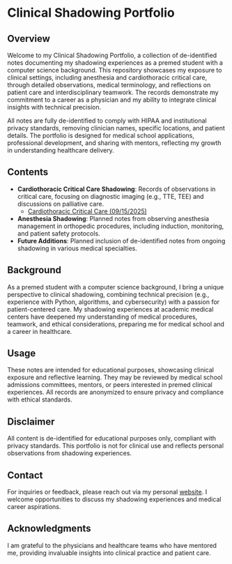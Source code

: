 # Clinical Shadowing Portfolio

## Overview
Welcome to my Clinical Shadowing Portfolio, a collection of de-identified notes documenting my shadowing experiences as a premed student with a computer science background. This repository showcases my exposure to clinical settings, including anesthesia and cardiothoracic critical care, through detailed observations, medical terminology, and reflections on patient care and interdisciplinary teamwork. The records demonstrate my commitment to a career as a physician and my ability to integrate clinical insights with technical precision.

All notes are fully de-identified to comply with HIPAA and institutional privacy standards, removing clinician names, specific locations, and patient details. The portfolio is designed for medical school applications, professional development, and sharing with mentors, reflecting my growth in understanding healthcare delivery.

## Contents
- **Cardiothoracic Critical Care Shadowing**: Records of observations in critical care, focusing on diagnostic imaging (e.g., TTE, TEE) and discussions on palliative care.
  - [Cardiothoracic Critical Care (09/15/2025)](Critical_Care_Shadowing_09152025.md)
- **Anesthesia Shadowing**: Planned notes from observing anesthesia management in orthopedic procedures, including induction, monitoring, and patient safety protocols.
- **Future Additions**: Planned inclusion of de-identified notes from ongoing shadowing in various medical specialties.

## Background
As a premed student with a computer science background, I bring a unique perspective to clinical shadowing, combining technical precision (e.g., experience with Python, algorithms, and cybersecurity) with a passion for patient-centered care. My shadowing experiences at academic medical centers have deepened my understanding of medical procedures, teamwork, and ethical considerations, preparing me for medical school and a career in healthcare.

## Usage
These notes are intended for educational purposes, showcasing clinical exposure and reflective learning. They may be reviewed by medical school admissions committees, mentors, or peers interested in premed clinical experiences. All records are anonymized to ensure privacy and compliance with ethical standards.

## Disclaimer
All content is de-identified for educational purposes only, compliant with privacy standards. This portfolio is not for clinical use and reflects personal observations from shadowing experiences.

## Contact
For inquiries or feedback, please reach out via my personal [website](https://collingeorge9.wordpress.com/contact). I welcome opportunities to discuss my shadowing experiences and medical career aspirations.

## Acknowledgments
I am grateful to the physicians and healthcare teams who have mentored me, providing invaluable insights into clinical practice and patient care.
